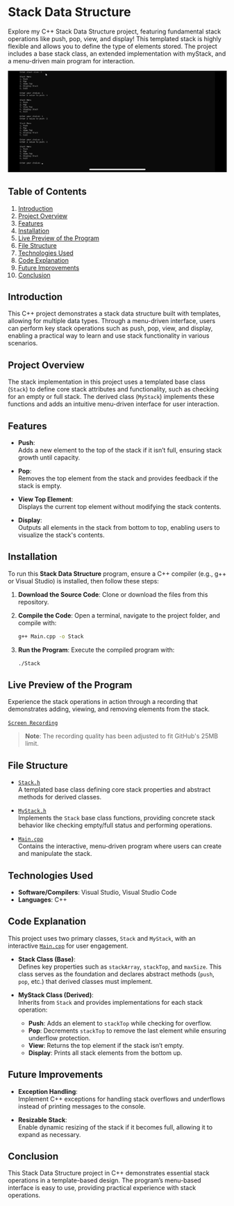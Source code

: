 # Stack Data Structure

Explore my C++ Stack Data Structure project, featuring fundamental stack operations like push, pop, view, and display! This templated stack is highly flexible and allows you to define the type of elements stored. The project includes a base stack class, an extended implementation with myStack, and a menu-driven main program for interaction.

![Screen Shot](screenshot.jpg)

## Table of Contents
1. [Introduction](#introduction)
2. [Project Overview](#project-overview)
3. [Features](#features)
4. [Installation](#installation)
5. [Live Preview of the Program](#live-preview-of-the-program)
6. [File Structure](#file-structure)
7. [Technologies Used](#technologies-used)
8. [Code Explanation](#code-explanation)
9. [Future Improvements](#future-improvements)
10. [Conclusion](#conclusion)

## Introduction
This C++ project demonstrates a stack data structure built with templates, allowing for multiple data types. Through a menu-driven interface, users can perform key stack operations such as push, pop, view, and display, enabling a practical way to learn and use stack functionality in various scenarios. 

## Project Overview
The stack implementation in this project uses a templated base class (`Stack`) to define core stack attributes and functionality, such as checking for an empty or full stack. The derived class (`MyStack`) implements these functions and adds an intuitive menu-driven interface for user interaction.

## Features
- **Push**:  
  Adds a new element to the top of the stack if it isn’t full, ensuring stack growth until capacity.

- **Pop**:  
  Removes the top element from the stack and provides feedback if the stack is empty.

- **View Top Element**:  
  Displays the current top element without modifying the stack contents.

- **Display**:  
  Outputs all elements in the stack from bottom to top, enabling users to visualize the stack's contents.

## Installation
To run this **Stack Data Structure** program, ensure a C++ compiler (e.g., g++ or Visual Studio) is installed, then follow these steps:

1. **Download the Source Code**: Clone or download the files from this repository.

2. **Compile the Code**: Open a terminal, navigate to the project folder, and compile with:
   ```bash
   g++ Main.cpp -o Stack
   ```

3. **Run the Program**: Execute the compiled program with:
   ```bash
   ./Stack
   ```

## Live Preview of the Program
Experience the stack operations in action through a recording that demonstrates adding, viewing, and removing elements from the stack.

[`Screen Recording`](recording.mp4)

> **Note**: The recording quality has been adjusted to fit GitHub's 25MB limit.

## File Structure

- [`Stack.h`](Stack.h)  
  A templated base class defining core stack properties and abstract methods for derived classes.

- [`MyStack.h`](MyStack.h)  
  Implements the `Stack` base class functions, providing concrete stack behavior like checking empty/full status and performing operations.

- [`Main.cpp`](Main.cpp)  
  Contains the interactive, menu-driven program where users can create and manipulate the stack.

## Technologies Used

- **Software/Compilers**: Visual Studio, Visual Studio Code
- **Languages**: C++

## Code Explanation

This project uses two primary classes, `Stack` and `MyStack`, with an interactive [`Main.cpp`](Main.cpp) for user engagement.

- **Stack Class (Base)**:  
  Defines key properties such as `stackArray`, `stackTop`, and `maxSize`. This class serves as the foundation and declares abstract methods (`push`, `pop`, etc.) that derived classes must implement.

- **MyStack Class (Derived)**:  
  Inherits from `Stack` and provides implementations for each stack operation:
    - **Push**: Adds an element to `stackTop` while checking for overflow.
    - **Pop**: Decrements `stackTop` to remove the last element while ensuring underflow protection.
    - **View**: Returns the top element if the stack isn’t empty.
    - **Display**: Prints all stack elements from the bottom up.

## Future Improvements
- **Exception Handling**:  
  Implement C++ exceptions for handling stack overflows and underflows instead of printing messages to the console.

- **Resizable Stack**:  
  Enable dynamic resizing of the stack if it becomes full, allowing it to expand as necessary.

## Conclusion
This Stack Data Structure project in C++ demonstrates essential stack operations in a template-based design. The program’s menu-based interface is easy to use, providing practical experience with stack operations.
